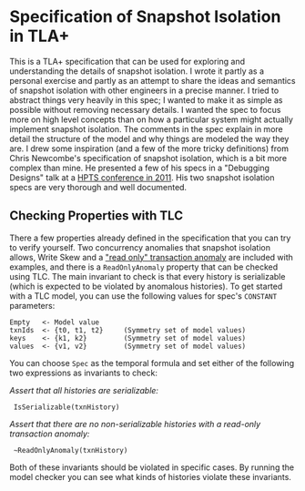 # Specification of Snapshot Isolation in TLA+

This is a TLA+ specification that can be used for exploring and understanding the details of snapshot isolation. I wrote it partly as a personal exercise and partly as an attempt to share the ideas and semantics of snapshot isolation with other engineers in a precise manner. I tried to abstract things very heavily in this spec; I wanted to make it as simple as possible without removing necessary details. I wanted the spec to focus more on high level concepts than on how a particular system might actually implement snapshot isolation. The comments in the spec explain in more detail the structure of the model and why things are modeled the way they are. I drew some inspiration (and a few of the more tricky definitions) from Chris Newcombe's specification of snapshot isolation, which is a bit more complex than mine. He presented a few of his specs in a "Debugging Designs" talk at a [HPTS conference in 2011](http://hpts.ws/papers/2011/agenda.html). His two snapshot isolation specs are very thorough and well documented.

## Checking Properties with TLC

There a few properties already defined in the specification that you can try to verify yourself. Two concurrency anomalies that snapshot isolation allows, Write Skew and a ["read only" transaction anomaly](https://www.cs.umb.edu/~poneil/ROAnom.pdf) are included with examples, and there is a `ReadOnlyAnomaly` property that can be checked using TLC. The main invariant to check is that every history is serializable (which is expected to be violated by anomalous histories). To get started with a TLC model, you can use the following values for spec's `CONSTANT` parameters:

	Empty   <- Model value
	txnIds 	<- {t0, t1, t2}	    (Symmetry set of model values)
	keys 	<- {k1, k2}         (Symmetry set of model values)
	values 	<- {v1, v2}         (Symmetry set of model values)

You can choose `Spec` as the temporal formula and set either of the following two expressions as invariants to check:

*Assert that all histories are serializable:*

```tla
 IsSerializable(txnHistory)
 ```

*Assert that there are no non-serializable histories with a read-only transaction anomaly:*

```tla
 ~ReadOnlyAnomaly(txnHistory)
 ```

Both of these invariants should be violated in specific cases. By running the model checker you can see what kinds of histories violate these invariants.